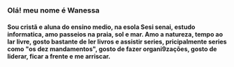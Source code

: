 ### Olá! meu nome é **Wanessa**

#### Sou cristã e aluna do ensino medio, na esola Sesi senai, estudo informatica, amo passeios na praia, sol e mar. Amo a natureza, tempo ao lar livre, gosto bastante de ler livros e assistir series, pricipalmente series como "os dez mandamentos", gosto de fazer organi9zações, gosto de liderar, ficar a frente e me arriscar.